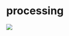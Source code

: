 # processing
<img src = "https://scontent.ftpe7-2.fna.fbcdn.net/v/t1.0-9/34190675_1570157876444279_4600076429768523776_n.jpg?_nc_fx=ftpe7-1&_nc_cat=0&oh=e4bfcf092df6da7bd7ae256487d6c4fc&oe=5B8353D1" alt=" ">
